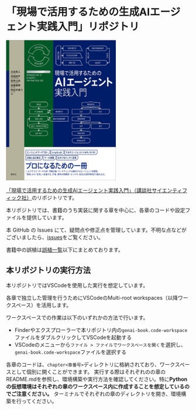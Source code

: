 # 「現場で活用するための生成AIエージェント実践入門」リポジトリ

<img src=".github/assets/cover.jpg" alt="書籍カバー" width="300">

[「現場で活用するための生成AIエージェント実践入門」（講談社サイエンティフィック社）](www.amazon.co.jp/dp/4065401402)のリポジトリです。

本リポジトリでは、書籍のうち実装に関する章を中心に、各章のコードや設定ファイルを提供しています。

本 GitHub の Issues にて、疑問点や修正点を管理しています。不明な点などがございましたら、[issues](https://github.com/masamasa59/genai-agent-advanced-book/issues)をご覧ください。

書籍中の誤植は[誤植一覧](https://github.com/masamasa59/genai-agent-advanced-book/issues?q=is%3Aissue%20state%3Aopen%20label%3A%E8%AA%A4%E6%A4%8D)以下にまとめております。

## 本リポジトリの実行方法

本リポジトリではVSCodeを使用した実行を想定しています。

各章で独立した管理を行うためにVSCodeのMulti-root workspaces（以降ワークスペース）を活用します。
   
ワークスペースでの作業は以下のいずれかの方法で行います。
- Finderやエクスプローラーで本リポジトリ内の`genai-book.code-workspace`ファイルをダブルクリックしてVSCodeを起動する
- VSCodeのメニューから`ファイル > ファイルでワークスペースを開く`を選択し、`genai-book.code-workspace`ファイルを選択する

各章のコードは、`chapter<章番号>`ディレクトリに格納されており、ワークスペースとして個別に開くことができます。
実行する際はそれぞれのの章のREADME.mdを参照し、環境構築や実行方法を確認してください。特に**Pythonの仮想環境はそれぞれの章のワークスペース内に作成することを想定しているのでご注意ください。**
ターミナルでそれぞれの章のディレクトリを開き、環境構築を行ってください。

